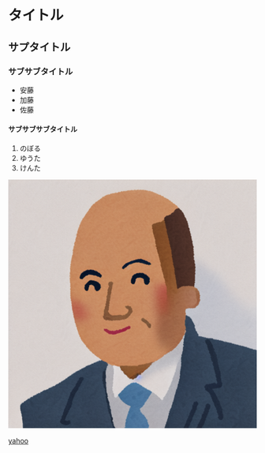 # タイトル
## サプタイトル
### サブサブタイトル
- 安藤
- 加藤
- 佐藤
#### サブサブサブタイトル
1. のぼる
2. ゆうた
3. けんた

![ぼくの写真](image.jpg)

[yahoo](https://www.yahoo.co.jp/)

